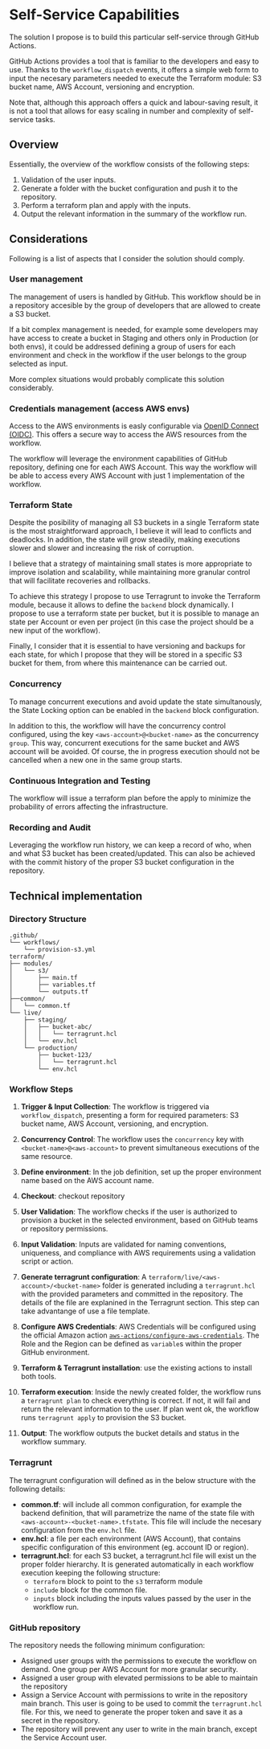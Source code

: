 # Self-Service Capabilities
The solution I propose is to build this particular self-service through GitHub Actions. 

GitHub Actions provides a tool that is familiar to the developers and easy to use. Thanks to the `workflow_dispatch` events, it offers a simple web form to input the necesary parameters needed to execute the Terraform module: S3 bucket name, AWS Account, versioning and encryption.

Note that, although this approach offers a quick and labour-saving result, it is not a tool that allows for easy scaling in number and complexity of self-service tasks.

## Overview
Essentially, the overview of the workflow consists of the following steps:
1. Validation of the user inputs.
2. Generate a folder with the bucket configuration and push it to the repository.
3. Perform a terraform plan and apply with the inputs.
4. Output the relevant information in the summary of the workflow run.

## Considerations
Following is a list of aspects that I consider the solution should comply.

### User management
The management of users is handled by GitHub. This workflow should be in a repository accesible by the group of developers that are allowed to create a S3 bucket.

If a bit complex management is needed, for example some developers may have access to create a bucket in Staging and others only in Production (or both envs), it could be addressed defining a group of users for each environment and check in the workflow if the user belongs to the group selected as input. 

More complex situations would probably complicate this solution considerably.

### Credentials management (access AWS envs)
Access to the AWS environments is easly configurable via [OpenID Connect (OIDC)](https://docs.github.com/en/actions/security-for-github-actions/security-hardening-your-deployments/configuring-openid-connect-in-amazon-web-services). This offers a secure way to access the AWS resources from the workflow.

The workflow will leverage the environment capabilities of GitHub repository, defining one for each AWS Account. This way the workflow will be able to access every AWS Account with just 1 implementation of the workflow.

### Terraform State
Despite the posibility of managing all S3 buckets in a single Terraform state is the most straightforward approach, I believe it will lead to conflicts and deadlocks. In addition, the state will grow steadily, making executions slower and slower and increasing the risk of corruption.

I believe that a strategy of maintaining small states is more appropriate to improve isolation and scalability, while maintaining more granular control that will facilitate recoveries and rollbacks.

To achieve this strategy I propose to use Terragrunt to invoke the Terraform module, because it allows to define the `backend` block dynamically. I propose to use a terraform state per bucket, but it is possible to manage an state per Account or even per project (in this case the project should be a new input of the workflow).

Finally, I consider that it is essential to have versioning and backups for each state, for which I propose that they will be stored in a specific S3 bucket for them, from where this maintenance can be carried out.

### Concurrency
To manage concurrent executions and avoid update the state simultanously, the State Locking option can be enabled in the `backend` block configuration.

In addition to this, the workflow will have the concurrency control configured, using the key `<aws-account>@<bucket-name>` as the concurrency `group`. This way, concurrent executions for the same bucket and AWS account will be avoided. Of course, the in progress execution should not be cancelled when a new one in the same group starts.

### Continuous Integration and Testing
The workflow will issue a terraform plan before the apply to minimize the probability of errors affecting the infrastructure.

### Recording and Audit
Leveraging the workflow run history, we can keep a record of who, when and what S3 bucket has been created/updated. This can also be achieved with the commit history of the proper S3 bucket configuration in the repository.

## Technical implementation

### Directory Structure

```
.github/
└── workflows/
    └── provision-s3.yml
terraform/
├── modules/
│   └── s3/
│       ├── main.tf
│       ├── variables.tf
│       └── outputs.tf
├──common/
│   └── common.tf
└── live/
    ├── staging/
    │   ├── bucket-abc/
    │   │   └── terragrunt.hcl
    │   └── env.hcl
    └── production/
        ├── bucket-123/
        │   └── terragrunt.hcl
        └── env.hcl
```

### Workflow Steps

1. **Trigger & Input Collection**: The workflow is triggered via `workflow_dispatch`, presenting a form for required parameters: S3 bucket name, AWS Account, versioning, and encryption.

2. **Concurrency Control**: The workflow uses the `concurrency` key with `<bucket-name>@<aws-account>` to prevent simultaneous executions of the same resource.

3. **Define environment**: In the job definition, set up the proper environment name based on the AWS account name.

4. **Checkout**: checkout repository

4. **User Validation**: The workflow checks if the user is authorized to provision a bucket in the selected environment, based on GitHub teams or repository permissions.

5. **Input Validation**: Inputs are validated for naming conventions, uniqueness, and compliance with AWS requirements using a validation script or action.

6. **Generate terragrunt configuration**: A `terraform/live/<aws-account>/<bucket-name>` folder is generated including a `terragrunt.hcl` with the provided parameters and committed in the repository. The details of the file are explanined in the Terragrunt section. This step can take advantange of use a file template.

7. **Configure AWS Credentials**: AWS Credentials will be configured using the official Amazon action [`aws-actions/configure-aws-credentials`](https://github.com/aws-actions/configure-aws-credentials). The Role and the Region can be defined as `variable`s within the proper GitHub environment.

8. **Terraform & Terragrunt installation**: use the existing actions to install both tools.

8. **Terraform execution**: Inside the newly created folder, the workflow runs a `terragrunt plan` to check everything is correct. If not, it will fail and return the relevant information to the user. If plan went ok, the workflow runs `terragrunt apply` to provision the S3 bucket.

9. **Output**: The workflow outputs the bucket details and status in the workflow summary.

### Terragrunt
The terragrunt configuration will defined as in the below structure with the following details:
- **common.tf**: will include all common configuration, for example the backend definition, that will parametrize the name of the state file with `<aws-account>-<bucket-name>.tfstate`. This file will include the necesary configuration from the `env.hcl` file.
- **env.hcl**: a file per each environment (AWS Account), that contains specific configuration of this environment (eg. account ID or region).
- **terragrunt.hcl**: for each S3 bucket, a terragrunt.hcl file will exist un the proper folder hierarchy. It is generated automatically in each workflow execution keeping the following structure:
  - `terraform` block to point to the `s3` terraform module
  - `include` block for the common file.
  - `inputs` block including the inputs values passed by the user in the workflow run.

### GitHub repository
The repository needs the following minimum configuration:
- Assigned user groups with the permissions to execute the workflow on demand. One group per AWS Account for more granular security.
- Assigned a user group with elevated permissions to be able to maintain the repository
- Assign a Service Account with permissions to write in the repository main branch. This user is going to be used to commit the `terragrunt.hcl` file. For this, we need to generate the proper token and save it as a secret in the repository.
- The repository will prevent any user to write in the main branch, except the Service Account user.